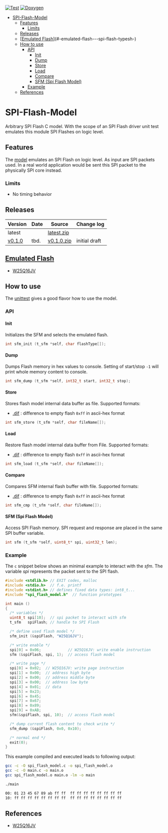[![Test](https://github.com/akaeba/spi_flash_model/workflows/test/badge.svg)](https://github.com/akaeba/spi_flash_model/actions/workflows/test.yml) [![Doxygen](https://github.com/akaeba/spi_flash_model/workflows/doxygen/badge.svg)](https://github.com/akaeba/spi_flash_model/actions/workflows/doxygen.yml)

- [SPI-Flash-Model](#spi-flash-model)
  * [Features](#features)
    + [Limits](#limits)
  * [Releases](#releases)
  * [[Emulated Flash](./spi_flash_types.h)](#-emulated-flash---spi-flash-typesh-)
  * [How to use](#how-to-use)
    + [API](#api)
      - [Init](#init)
      - [Dump](#dump)
      - [Store](#store)
      - [Load](#load)
      - [Compare](#compare)
      - [SFM (Spi Flash Model)](#sfm--spi-flash-model-)
    + [Example](#example)
  * [References](#references)


# SPI-Flash-Model

Arbitrary SPI Flash C model. With the scope of an SPI Flash driver unit test emulates this module SPI Flashes on logic level.


## Features

The [model](./spi_flash_model.c) emulates an SPI Flash on logic level. As input are SPI packets used. In a real
world application would be sent this SPI packet to the physically SPI core instead.


### Limits

* No timing behavior


## Releases

| Version                                                         | Date       | Source                                                                                              | Change log                                              |
| --------------------------------------------------------------- | ---------- | --------------------------------------------------------------------------------------------------- | ------------------------------------------------------- |
| latest                                                          |            | <a id="raw-url" href="https://github.com/akaeba/spi_flash_model/archive/master.zip ">latest.zip</a> |                                                         |
| [v0.1.0](https://github.com/akaeba/spi_flash_model/tree/v0.1.0) | tbd.       | <a id="raw-url" href="https://github.com/akaeba/spi_flash_model/archive/v0.1.0.zip ">v0.1.0.zip</a> | initial draft                                           |


## [Emulated Flash](./spi_flash_types.h)

* [W25Q16JV](https://www.winbond.com/resource-files/w25q16jv%20spi%20revh%2004082019%20plus.pdf)


## How to use

The [unittest](./test/spi_flash_model_test.c) gives a good flavor how to use the model.

### API

#### Init

Initializes the SFM and selects the emulated flash.

```c
int sfm_init (t_sfm *self, char flashType[]);
```


#### Dump

Dumps Flash memory in hex values to console. Setting of start/stop ```-1``` will print whole
memory content to console.

```c
int sfm_dump (t_sfm *self, int32_t start, int32_t stop);
```


#### Store

Stores flash model internal data buffer as file. Supported formats:
* [.dif](./test/flash_read.dif) : difference to empty flash ```0xff``` in ascii-hex format

```c
int sfm_store (t_sfm *self, char fileName[]);
```


#### Load

Restore flash model internal data buffer from File. Supported formats:
* [.dif](./test/flash_read.dif) : difference to empty flash ```0xff``` in ascii-hex format

```c
int sfm_load (t_sfm *self, char fileName[]);
```

#### Compare

Compares SFM internal flash buffer with file. Supported formats:
* [.dif](./test/flash_read.dif) : difference to empty flash ```0xff``` in ascii-hex format

```c
int sfm_cmp (t_sfm *self, char fileName[]);
```


#### SFM (Spi Flash Model)

Access SPI Flash memory. SPI request and response are placed in the same SPI buffer variable.

```c
int sfm (t_sfm *self, uint8_t* spi, uint32_t len);
```


### Example

The ```c``` snippet below shows an minimal example to interact with the _sfm_. The variable _spi_ represents
the packet sent to the SPI flash.

```c
#include <stdlib.h> // EXIT codes, malloc
#include <stdio.h>  // f.e. printf
#include <stdint.h> // defines fixed data types: int8_t...
#include "spi_flash_model.h"  // function prototypes

int main ()
{
  /* variables */
  uint8_t spi[10];  // spi packet to interact with sfm
  t_sfm   spiFlash; // handle to SPI Flash

  /* define used flash model */
  sfm_init (&spiFlash, "W25Q16JV");

  /* write enable */
  spi[0] = 0x06;            // W25Q16JV: write enable instruction
  sfm (&spiFlash, spi, 1);  // access flash model

  /* write page */
  spi[0] = 0x02;  // W25Q16JV: write page instruction
  spi[1] = 0x00;  // address high byte
  spi[2] = 0x00;  // address middle byte
  spi[3] = 0x00;  // address low byte
  spi[4] = 0x01;  // data
  spi[5] = 0x23;
  spi[6] = 0x45;
  spi[7] = 0x67;
  spi[8] = 0x89;
  spi[9] = 0xAB;
  sfm(&spiFlash, spi, 10);  // access flash model

  /* dump current flash content to check write */
  sfm_dump (&spiFlash, 0x0, 0x10);

  /* normal end */
  exit(0);
}
```

This example compiled and executed leads to following output:

```bash
gcc -c -O spi_flash_model.c -o spi_flash_model.o
gcc -c -O main.c -o main.o
gcc spi_flash_model.o main.o -lm -o main

./main

00: 01 23 45 67 89 ab ff ff  ff ff ff ff ff ff ff ff
10: ff ff ff ff ff ff ff ff  ff ff ff ff ff ff ff ff
```


## References

 * [W25Q16JV](https://www.winbond.com/resource-files/w25q16jv%20spi%20revh%2004082019%20plus.pdf)
